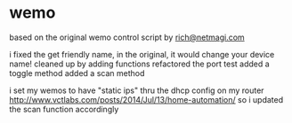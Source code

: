 # wemo
based on the original wemo control script by rich@netmagi.com

i fixed the get friendly name, in the original, it would change your device name!
cleaned up by adding functions
refactored the port test
added a toggle method
added a scan method

i set my wemos to have "static ips" thru the dhcp config on my router
http://www.vctlabs.com/posts/2014/Jul/13/home-automation/
so i updated the scan function accordingly




